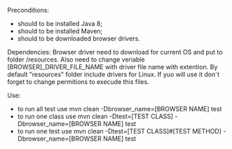 Preconditions:
- should to be installed Java 8;
- should to be installed Maven;
- should to be downloaded browser drivers.

Dependencies:
Browser driver need to download for current OS and put to folder /resources.
Also need to change veriable [BROWSER]_DRIVER_FILE_NAME with driver file name with extention.
By default "resources" folder include drivers for Linux. If yuo will use it don`t forget to change permitions to execude this files.

Use:
- to run all test use mvn clean -Dbrowser_name=[BROWSER NAME] test
- to run one class use mvn clean -Dtest=[TEST CLASS] -Dbrowser_name=[BROWSER NAME] test
- to run one test use mvn clean -Dtest=[TEST CLASS]#[TEST METHOD] -Dbrowser_name=[BROWSER NAME] test


